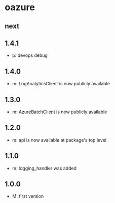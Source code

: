 # oazure

## next

## 1.4.1
* p: devops debug

## 1.4.0
* m: LogAnalyticsClient is now publicly available

## 1.3.0
* m: AzureBatchClient is now publicly available

## 1.2.0
* m: api is now available at package's top level

## 1.1.0
* m: logging_handler was added

## 1.0.0
* M: first version
